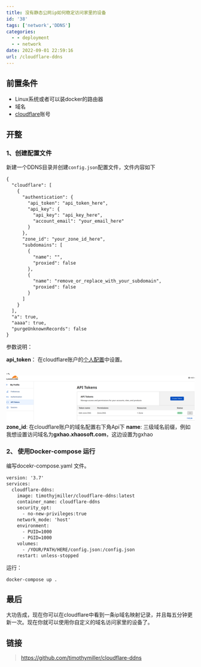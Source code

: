 ```yaml
---
title: 没有静态公网ip如何稳定访问家里的设备
id: '38'
tags: ['network','DDNS']
categories:
  - - deployment
  - - network
date: 2022-09-01 22:59:16
url: /cloudflare-ddns
---
```


## 前置条件
- Linux系统或者可以装docker的路由器
- 域名
- [cloudflare](https://www.cloudflare.com/zh-cn/)账号

## 开整

### 1、创建配置文件
新建一个DDNS目录并创建`config.json`配置文件，文件内容如下

```
{
  "cloudflare": [
    {
      "authentication": {
        "api_token": "api_token_here",
        "api_key": {
          "api_key": "api_key_here",
          "account_email": "your_email_here"
        }
      },
      "zone_id": "your_zone_id_here",
      "subdomains": [
        {
          "name": "",
          "proxied": false
        },
        {
          "name": "remove_or_replace_with_your_subdomain",
          "proxied": false
        }
      ]
    }
  ],
  "a": true,
  "aaaa": true,
  "purgeUnknownRecords": false
}

```

参数说明：

**api_token**：
在cloudflare账户的[个人配置](https://dash.cloudflare.com/profile/api-tokens)中设置。

.、![ddns1](./image/ddns1.png)
**zone_id**:
在cloudflare账户的域名配置右下角Api下
**name**:
三级域名前缀，例如我想设置访问域名为**gxhao.xhaosoft.com**，这边设置为gxhao

### 2、 使用Docker-compose 运行
编写docekr-compose.yaml 文件。
```
version: '3.7'
services:
  cloudflare-ddns:
    image: timothyjmiller/cloudflare-ddns:latest
    container_name: cloudflare-ddns
    security_opt:
      - no-new-privileges:true
    network_mode: 'host'
    environment:
      - PUID=1000
      - PGID=1000
    volumes:
      - /YOUR/PATH/HERE/config.json:/config.json
    restart: unless-stopped
```
运行：
```
docker-compose up .
```

## 最后
大功告成，现在你可以在cloudflare中看到一条ip域名映射记录，并且每五分钟更新一次。现在你就可以使用你自定义的域名访问家里的设备了。

## 链接
> https://github.com/timothymiller/cloudflare-ddns